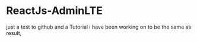 # ReactJs-AdminLTE
just a test to github and a Tutorial i have been working on to be the same as result,
